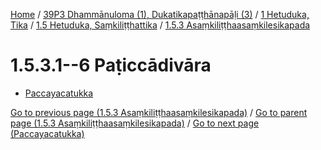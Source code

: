 
[Home](/) / [39P3 Dhammānuloma (1), Dukatikapaṭṭhānapāḷi (3)](../../...md) / [1 Hetuduka, Tika](../...md) / [1.5 Hetuduka, Saṃkiliṭṭhattika](...md) / [1.5.3 Asaṃkiliṭṭhaasaṃkilesikapada](../39P3/1/1.5/1.5.3.md)

# 1.5.3.1--6 Paṭiccādivāra

* [Paccayacatukka](1.5.3.1--6/Paccayacatukka.md)

[Go to previous page (1.5.3 Asaṃkiliṭṭhaasaṃkilesikapada)](../39P3/1/1.5/1.5.3.md) / [Go to parent page (1.5.3 Asaṃkiliṭṭhaasaṃkilesikapada)](../39P3/1/1.5/1.5.3.md) / [Go to next page (Paccayacatukka)](1.5.3.1--6/Paccayacatukka.md)


